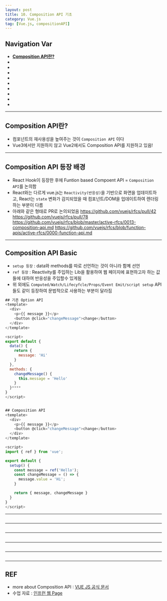 ```yaml
---
layout: post
title: 10. Composition API 기초
category: Vue.js
tag: [Vue.js, compositionAPI]
---
```


## Navigation Var

- **[Composition API란?](#composition-api란)**
- **[]()**
- **[]()**
- **[]()**
- **[]()**
- **[]()**
- **[]()**
- **[]()**
- **[]()**
- **[]()**

---

## Composition API란?

- 컴포넌트의 재사용성을 높여주는 것이 `Composition API` 이다
- Vue3에서만 지원하지 않고 Vue2에서도 Composition API를 지원하고 있음!

---

## Composition API 등장 배경

- React Hook이 등장한 후에 Funtion based Compoent API = `Composition API`를 논의함
- React와는 다르게 vue.js는 `Reactivity(반응성)`을 기반으로 화면을 업데이트하고, React는 `state` 변화가 감지되었을 때 컴포넌트/DOM을 업데이트하여 렌더링 하는 부분이 다름
- 아래와 같은 형태로 PR로 논의되었음
  https://github.com/vuejs/rfcs/pull/42
  https://github.com/vuejs/rfcs/pull/78
  https://github.com/vuejs/rfcs/blob/master/active-rfcs/0013-composition-api.md
  https://github.com/vuejs/rfcs/blob/function-apis/active-rfcs/0000-function-api.md

---

## Composition API Basic

- `setup 등장` : data와 methods를 따로 선언하는 것이 아니라 함꼐 선언
- `ref 등장` : Reactivity를 주입하는 Lib을 활용하여 웹 페이지에 표현하고자 하는 값들에 대하여 반응성을 주입할수 있게됨
- 위 외에도 `Computed/Watch/Lifecyfcle/Props/Event Emit/script setup` API들도 같이 등장하여 문법적으로 사용하는 부분이 달라짐

```javascript
## 기존 Option API
<template>
  <div>
    <p>{{ message }}</p>
    <button @click="changeMessage">change</button>
  </div>
</template>

<script>
export default {
  data() {
    return {
      message: 'Hi'
    }
  },
  methods: {
    changeMessage() {
      this.message = 'Hello'
    }
  }****
}
</script>


## Composition API
<template>
  <div>
    <p>{{ message }}</p>
    <button @click="changeMessage">change</button>
  </div>
</template>

<script>
import { ref } from 'vue';

export default {
  setup() {
    const message = ref('Hello');
    const changeMessage = () => {
      message.value = 'Hi';
    }

    return { message, changeMessage }
  }
}
</script>


```

---

##

---

##

---

##

---

##

---

##

---

## REF

- more about Composition API : [VUE JS 공식 문서](https://vuejs.org/guide/extras/composition-api-faq.html)
- 수업 자료 : [인프런 웹 Page](https://joshua1988.github.io/vue-camp/reuse/composition.html)
